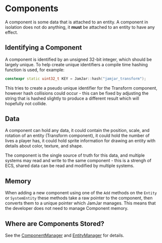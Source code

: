# Components

A component is some data that is attached to an entity. A component in isolation does not do anything, it **must** be
attached to an entity to have any effect.

## Identifying a Component

A component is identified by an unsigned 32-bit integer, which should be largely unique. To help create unique
identifiers a compile time hashing function is used, for example:

```c++
constexpr static uint32_t KEY = JamJar::hash("jamjar_transform");
```

This tries to create a pseudo unique identifier for the Transform component, however hash collisions could occur - this
can be fixed by adjusting the string that is hashed slightly to produce a different result which will hopefully not
collide.

## Data

A component can hold any data, it could contain the position, scale, and rotation of an entity (Transform component),
it could hold the number of lives a player has, it could hold sprite information for drawing an entity with details
about color, texture, and shape.

The component is the single source of truth for this data, and multiple systems may read and write to the same
component - this is a strengh of ECS, shared data can be read and modified by multiple systems.

## Memory

When adding a new component using one of the `Add` methods on the `Entity` or `SystemEntity` these methods take a raw
pointer to the component, then converts them to a unique pointer which JamJar manages. This means that the developer
does not need to manage Component memory.

## Where are Components Stored?

See the [ComponentManager] and [EntityManager] for details.

[ComponentManager]:./internals/component_manager.md
[EntityManager]:./internals/entity_manager.md

